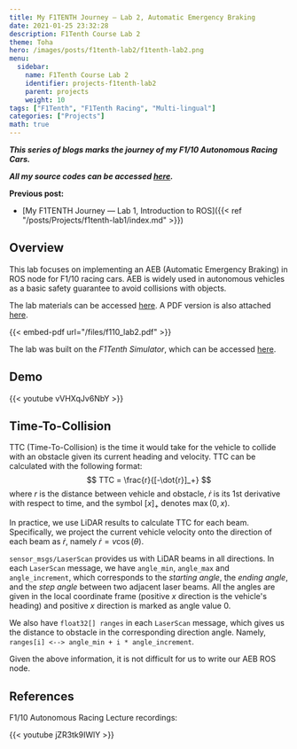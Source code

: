 ```yaml
---
title: My F1TENTH Journey — Lab 2, Automatic Emergency Braking
date: 2021-01-25 23:32:28
description: F1Tenth Course Lab 2
theme: Toha
hero: /images/posts/f1tenth-lab2/f1tenth-lab2.png
menu:
  sidebar:
    name: F1Tenth Course Lab 2
    identifier: projects-f1tenth-lab2
    parent: projects
    weight: 10
tags: ["F1Tenth", "F1Tenth Racing", "Multi-lingual"]
categories: ["Projects"]
math: true
---
```


***This series of blogs marks the journey of my F1/10 Autonomous Racing Cars.***

***All my source codes can be accessed [here](https://github.com/shineyruan/F1Tenth_Labs).***

**Previous post:**
- [My F1TENTH Journey — Lab 1, Introduction to ROS]({{< ref "/posts/Projects/f1tenth-lab1/index.md" >}})

<!-- more -->

## Overview 
This lab focuses on implementing an AEB (Automatic Emergency Braking) in ROS node for F1/10 racing cars. AEB is widely used in autonomous vehicles as a basic safety guarantee to avoid collisions with objects.

The lab materials can be accessed [here](https://f1tenth-coursekit.readthedocs.io/en/stable/assignments/labs/lab2.html#). A PDF version is also attached [here](/files/f110_lab2.pdf). 

{{< embed-pdf url="/files/f110_lab2.pdf" >}}

The lab was built on the *F1Tenth Simulator*, which can be accessed [here](https://f1tenth.readthedocs.io/en/stable/going_forward/simulator/sim_install.html).

## Demo
{{< youtube vVHXqJv6NbY >}}

## Time-To-Collision
TTC (Time-To-Collision) is the time it would take for the vehicle to collide with an obstacle given its current heading and velocity. TTC can be calculated with the following format: 
$$
TTC = \frac{r}{[-\dot{r}]_+} 
$$
where $r$ is the distance between vehicle and obstacle, $\dot{r}$ is its 1st derivative with respect to time, and the symbol $[x] _+$ denotes $\max(0,x)$.

In practice, we use LiDAR results to calculate TTC for each beam. Specifically, we project the current vehicle velocity onto the direction of each beam as $\dot{r}$, namely $\dot{r}=v\cos(\theta)$.

`sensor_msgs/LaserScan` provides us with LiDAR beams in all directions. In each `LaserScan` message, we have `angle_min`, `angle_max` and `angle_increment`, which corresponds to the *starting angle*, the *ending angle*, and the *step angle* between two adjacent laser beams. All the angles are given in the local coordinate frame (positive $x$ direction is the vehicle's heading) and positive $x$ direction is marked as angle value $0$.

We also have `float32[] ranges` in each `LaserScan` message, which gives us the distance to obstacle in the corresponding direction angle. Namely, `ranges[i] <--> angle_min + i * angle_increment`.

Given the above information, it is not difficult for us to write our AEB ROS node.

## References
F1/10 Autonomous Racing Lecture recordings:

{{< youtube jZR3tk9IWlY >}}
